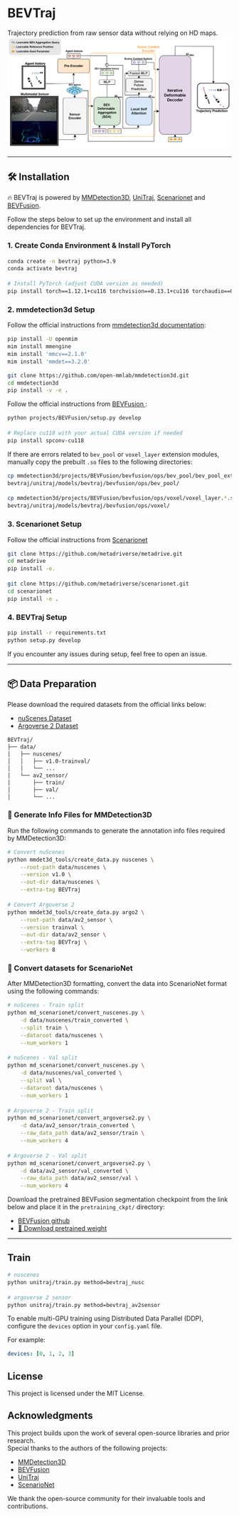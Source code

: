 
# BEVTraj

Trajectory prediction from raw sensor data without relying on HD maps.
![BEVTraj Overview](figs/bevtraj.jpg)

---

## 🛠️ Installation

🔥 BEVTraj is powered by [MMDetection3D](https://github.com/open-mmlab/mmdetection3d), [UniTraj](https://github.com/vita-epfl/UniTraj/tree/main), [Scenarionet](https://github.com/metadriverse/scenarionet) and [BEVFusion](https://github.com/mit-han-lab/bevfusion).

Follow the steps below to set up the environment and install all dependencies for BEVTraj.

### 1. Create Conda Environment & Install PyTorch

```bash
conda create -n bevtraj python=3.9
conda activate bevtraj

# Install PyTorch (adjust CUDA version as needed)
pip install torch==1.12.1+cu116 torchvision==0.13.1+cu116 torchaudio==0.12.1 --extra-index-url https://download.pytorch.org/whl/cu116
```
### 2. mmdetection3d Setup

Follow the official instructions from [mmdetection3d documentation](https://mmdetection3d.readthedocs.io/en/latest/get_started.html):

```bash
pip install -U openmim
mim install mmengine
mim install 'mmcv==2.1.0'
mim install 'mmdet==3.2.0'
```
```bash
git clone https://github.com/open-mmlab/mmdetection3d.git
cd mmdetection3d 
pip install -v -e .
```

Follow the official instructions from [BEVFusion ](https://github.com/open-mmlab/mmdetection3d/tree/main/projects/BEVFusion):

```bash
python projects/BEVFusion/setup.py develop

# Replace cu118 with your actual CUDA version if needed
pip install spconv-cu118 
```

If there are errors related to `bev_pool` or `voxel_layer` extension modules, manually copy the prebuilt `.so` files to the following directories:

```bash
cp mmdetection3d/projects/BEVFusion/bevfusion/ops/bev_pool/bev_pool_ext.*.so
bevtraj/unitraj/models/bevtraj/bevfusion/ops/bev_pool/

cp mmdetection3d/projects/BEVFusion/bevfusion/ops/voxel/voxel_layer.*.so
bevtraj/unitraj/models/bevtraj/bevfusion/ops/voxel/
```

### 3. Scenarionet Setup

Follow the official instructions from [Scenarionet](https://scenarionet.readthedocs.io/en/latest/install.html)

```bash
git clone https://github.com/metadriverse/metadrive.git
cd metadrive
pip install -e.

git clone https://github.com/metadriverse/scenarionet.git
cd scenarionet
pip install -e .
```

### 4. BEVTraj Setup

```bash
pip install -r requirements.txt
python setup.py develop
```

If you encounter any issues during setup, feel free to open an issue.

---

## 📦 Data Preparation

Please download the required datasets from the official links below:

- [nuScenes Dataset](https://www.nuscenes.org/nuscenes#download)
- [Argoverse 2 Dataset](https://argoverse.github.io/user-guide/getting_started.html)
 
```
BEVTraj/
├── data/
│   ├── nuscenes/
│   │   ├── v1.0-trainval/
│   │   └── ...
│   └── av2_sensor/
│       ├── train/
│       ├── val/
│       └── ...
```

### 📝 Generate Info Files for MMDetection3D

Run the following commands to generate the annotation info files required by MMDetection3D:

```bash
# Convert nuScenes
python mmdet3d_tools/create_data.py nuscenes \
    --root-path data/nuscenes \
    --version v1.0 \
    --out-dir data/nuscenes \
    --extra-tag BEVTraj

# Convert Argoverse 2
python mmdet3d_tools/create_data.py argo2 \
    --root-path data/av2_sensor \
    --version trainval \
    --out-dir data/av2_sensor \
    --extra-tag BEVTraj \
    --workers 8
```

### 🔄 Convert datasets for ScenarioNet

After MMDetection3D formatting, convert the data into ScenarioNet format using the following commands:

```bash
# nuScenes - Train split
python md_scenarionet/convert_nuscenes.py \
    -d data/nuscenes/train_converted \
    --split train \
    --dataroot data/nuscenes \
    --num_workers 1

# nuScenes - Val split
python md_scenarionet/convert_nuscenes.py \
    -d data/nuscenes/val_converted \
    --split val \
    --dataroot data/nuscenes \
    --num_workers 1

# Argoverse 2 - Train split
python md_scenarionet/convert_argoverse2.py \
    -d data/av2_sensor/train_converted \
    --raw_data_path data/av2_sensor/train \
    --num_workers 4

# Argoverse 2 - Val split
python md_scenarionet/convert_argoverse2.py \
    -d data/av2_sensor/val_converted \
    --raw_data_path data/av2_sensor/val \
    --num_workers 4
```

Download the pretrained BEVFusion segmentation checkpoint from the link below and place it in the `pretraining_ckpt/` directory:
- [BEVFusion github](https://github.com/mit-han-lab/bevfusion?tab=readme-ov-file#bev-map-segmentation-on-nuscenes-validation)
- [📎 Download pretrained weight](https://www.dropbox.com/scl/fi/8lgd1hkod2a15mwry0fvd/bevfusion-seg.pth?rlkey=2tmgw7mcrlwy9qoqeui63tay9&dl=1)

---

## Train

```bash
# nuscenes
python unitraj/train.py method=bevtraj_nusc

# argoverse 2 sensor
python unitraj/train.py method=bevtraj_av2sensor

```

To enable multi-GPU training using Distributed Data Parallel (DDP), configure the `devices` option in your `config.yaml` file.

For example:

```yaml
devices: [0, 1, 2, 3]
```

## License

This project is licensed under the MIT License.  

## Acknowledgments

This project builds upon the work of several open-source libraries and prior research.  
Special thanks to the authors of the following projects:

- [MMDetection3D](https://github.com/open-mmlab/mmdetection3d)
- [BEVFusion](https://github.com/mit-han-lab/bevfusion)
- [UniTraj](https://github.com/vita-epfl/UniTraj)
- [ScenarioNet](https://github.com/metadriverse/scenarionet)

We thank the open-source community for their invaluable tools and contributions.